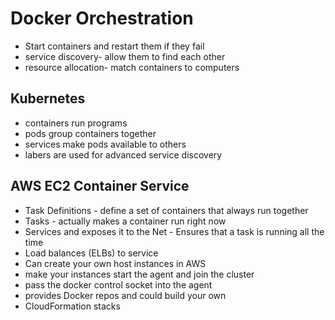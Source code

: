 # Docker Orchestration

- Start containers and restart them if they fail
- service discovery- allow them to find each other
- resource allocation- match containers to computers



## Kubernetes

- containers run programs
- pods group containers together
- services make pods available to others
- labers are used for advanced service discovery

## AWS EC2 Container Service

- Task Definitions - define a set of containers that always run together
- Tasks - actually makes a container run right now
- Services and exposes it to the Net - Ensures that a task is running all the time
- Load balances (ELBs) to service
- Can create your own host instances in AWS
- make your instances start the agent and join the cluster
- pass the docker control socket into the agent
- provides Docker repos and could build your own
- CloudFormation stacks